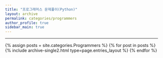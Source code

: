 ```yaml
---
title: "프로그래머스 문제풀이(Python)"
layout: archive
permalink: categories/programmers
author_profile: true
sidebar_main: true
---
```


---
{% assign posts = site.categories.Programmers %}
{% for post in posts %} {% include archive-single2.html type=page.entries_layout %} {% endfor %}